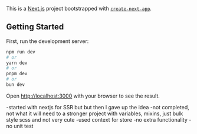 This is a [Next.js](https://nextjs.org) project bootstrapped with [`create-next-app`](https://nextjs.org/docs/app/api-reference/cli/create-next-app).

## Getting Started

First, run the development server:

```bash
npm run dev
# or
yarn dev
# or
pnpm dev
# or
bun dev
```

Open [http://localhost:3000](http://localhost:3000) with your browser to see the result.


-started with nextjs for SSR but but then I gave up the idea
-not completed, not what it will need to a stronger project with variables, mixins, just bulk style scss and not very cute
-used context for store 
-no extra functionality
-no unit test

